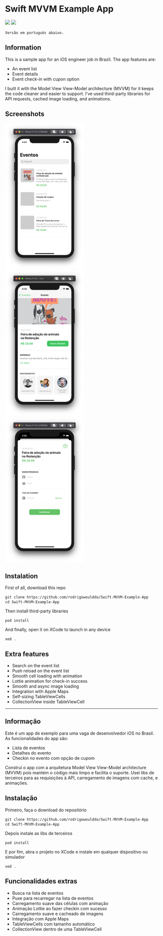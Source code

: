 # Swift MVVM Example App
![](https://badgen.net/badge/iOS/13/blue) ![](https://badgen.net/badge/Swift/5/orange)

`Versão em português abaixo.`

## Information
This is a sample app for an iOS engineer job in Brazil. The app features are:

* An event list
* Event details
* Event check-in with cupon option

I built it with the Model View View-Model architecture (MVVM) for it keeps the code cleaner and easier to support. I've used third-party libraries for API requests, cached image loading, and animations.

## Screenshots

<img src="Screenshots/event-list.png" alt="alt text" width="260"> <img src="Screenshots/event-detail.png" alt="alt text" width="260"> <img src="Screenshots/event-checkin.png" alt="alt text" width="260">

## Instalation

First of all, download this repo

```
git clone https://github.com/rodrigowoulddo/Swift-MVVM-Example-App
cd Swift-MVVM-Example-App
```

Then install third-party libraries

```
pod install
```

And finally, open it on XCode to launch in any device

```
xed .
```

## Extra features
* Search on the event list
* Push reload on the event list
* Smooth cell loading with animation
* Lottie animation for check-in success
* Smooth and async image loading
* Integration with Apple Maps
* Self-sizing TableViewCells
* CollectionView inside TableViewCell

_____

## Informação
Este é um app de exemplo para uma vaga de desenvolvedor iOS no Brasil. As funcionalidades do app são:

* Lista de eventos
* Detalhes do evento
* Checkin no evento com opção de cupom

Construí o app com a arquitetura Model View View-Model architecture (MVVM) pois mantém o código mais limpo e facilita o suporte. Usei libs de terceiros para as requisições à API, carregamento de imagens com cache, e animações.

## Instalação

Primeiro, faça o download do repositório

```
git clone https://github.com/rodrigowoulddo/Swift-MVVM-Example-App
cd Swift-MVVM-Example-App
```

Depois instale as libs de terceiros

```
pod install
```

E por fim, abra o projeto no XCode e instale em qualquer dispositivo ou simulador

```
xed .
```

## Funcionalidades extras
* Busca na lista de eventos
* Puxe para recarregar na lista de eventos
* Carregamento suave das células com animação
* Animação Lottie ao fazer checkin com sucesso
* Carregamento suave e cacheado de imagens
* Integração com Apple Maps
* TableViewCells com tamanho automático
* CollectionView dentro de uma TableViewCell
